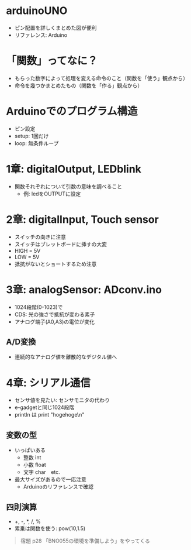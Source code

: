 # arduinoUNO

- ピン配置を詳しくまとめた図が便利
- リファレンス: Arduino

# 「関数」ってなに？

- もらった数字によって処理を変える命令のこと（関数を「使う」観点から）
- 命令を幾つかまとめたもの（関数を「作る」観点から）

# Arduinoでのプログラム構造

- ピン設定
- setup: 1回だけ
- loop: 無条件ループ

# 1章: digitalOutput, LEDblink

- 関数それぞれについて引数の意味を調べること
  - 例: ledをOUTPUTに設定

# 2章: digitalInput, Touch sensor

- スイッチの向きに注意
- スイッチはブレットボードに挿すの大変
- HIGH = 5V
- LOW = 5V
- 抵抗がないとショートするため注意

# 3章: analogSensor: ADconv.ino

- 1024段階(0-1023)で
- CDS: 光の強さで抵抗が変わる素子
- アナログ端子(A0,A3)の電位が変化

## A/D変換

- 連続的なアナログ値を離散的なデジタル値へ

# 4章: シリアル通信

- センサ値を見たい: センサモニタの代わり
- e-gadgetと同じ1024段階
- println は print "hogehoge\n"

## 変数の型

- いっぱいある
  - 整数 int
  - 小数 float
  - 文字 char　etc.
- 最大サイズがあるので一応注意
  - Arduinoのリファレンスで確認

## 四則演算

- +, -, *, /, %
- 累乗は関数を使う: pow(10,1.5)

> 宿題 p28 「BNO055の環境を準備しよう」をやってくる